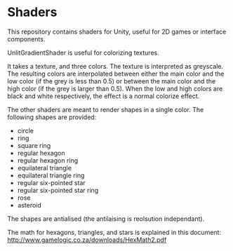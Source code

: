 # Shaders
This repository contains shaders for Unity, useful for 2D games or interface components.

UnlitGradientShader is useful for colorizing textures.

It takes a texture, and three colors. The texture is interpreted as greyscale. The resulting colors are interpolated between either the main color and the low color (if the grey is less than 0.5) or between the main color and the high color (if the grey is larger than 0.5). When the low and high colors are black and white respectively, the effect is a normal colorize effect.

The other shaders are meant to render shapes in a single color. The following shapes are provided:
  * circle
  * ring
  * square ring
  * regular hexagon 
  * regular hexagon ring
  * equilateral triangle
  * equilateral triangle ring
  * regular six-pointed star
  * regular six-pointed star ring
  * rose
  * asteroid

The shapes are antialised (the antilaising is reolsution independant).

The math for hexagons, triangles, and stars is explained in this document: http://www.gamelogic.co.za/downloads/HexMath2.pdf
